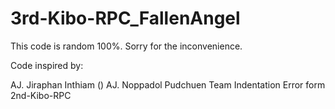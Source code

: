 # 3rd-Kibo-RPC_FallenAngel

This code is random 100%. Sorry for the inconvenience.

Code inspired by:

AJ. Jiraphan Inthiam ()
AJ. Noppadol Pudchuen
Team Indentation Error form 2nd-Kibo-RPC
